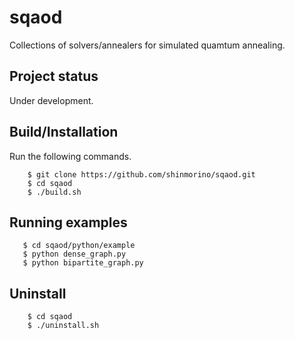# sqaod

Collections of solvers/annealers for simulated quamtum annealing.

## Project status
Under development.

## Build/Installation  
Run the following commands.<BR>
~~~
    $ git clone https://github.com/shinmorino/sqaod.git
    $ cd sqaod
    $ ./build.sh  
~~~

## Running examples
~~~
   $ cd sqaod/python/example
   $ python dense_graph.py
   $ python bipartite_graph.py
~~~

## Uninstall
~~~
    $ cd sqaod
    $ ./uninstall.sh
~~~
